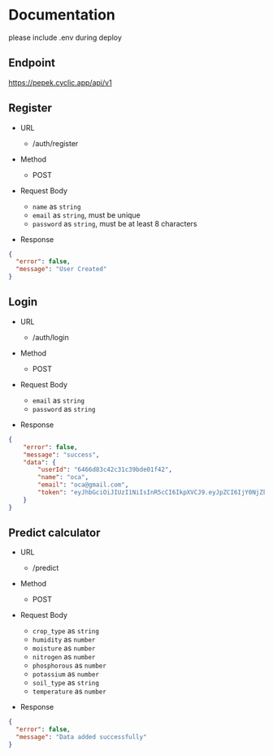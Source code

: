# Documentation

please include .env during deploy

## Endpoint
https://pepek.cyclic.app/api/v1

## Register

- URL 
  - /auth/register

- Method
  - POST

- Request Body
  - `name` as `string`
  - `email` as `string`, must be unique
  - `password` as `string`, must be at least 8 characters

- Response
```json
{
  "error": false,
  "message": "User Created"
}
```


## Login

- URL 
  - /auth/login

- Method
  - POST

- Request Body
  - `email` as `string` 
  - `password` as `string`

- Response
```json
{
    "error": false,
    "message": "success",
    "data": {
        "userId": "6466d83c42c31c39bde01f42",
        "name": "oca",
        "email": "oca@gmail.com",
        "token": "eyJhbGciOiJIUzI1NiIsInR5cCI6IkpXVCJ9.eyJpZCI6IjY0NjZkODNjNDJjMzFjMzliZGUwMWY0MiIsImlhdCI6MTY4NDQ2NTk3NX0.seneRy4q2BuFMnf4FDR8U3oTTnQCN41vjyQd0CXvrfE"
    }
}
```

## Predict calculator

- URL 
  - /predict

- Method
  - POST

- Request Body
  - `crop_type` as `string`
  - `humidity` as `number`
  - `moisture` as `number`
  - `nitrogen` as `number`
  - `phosphorous` as `number`
  - `potassium` as `number`
  - `soil_type` as `string`
  - `temperature` as `number`

- Response
```json
{
  "error": false,
  "message": "Data added successfully"
}
```

